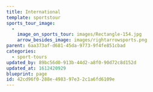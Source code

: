 ```yaml
---
title: International
template: sportstour
sports_tour_image:
  -
    image_on_sports_tour: images/Rectangle-154.jpg
    arrow_besides_image: images/rightarrowsports.png
parent: 6aa373af-d681-45da-9773-9f4fe851cbad
categories:
  - sport-tours
updated_by: 89bc56d0-913b-44d2-a8f0-90d72c8d152d
updated_at: 1612420929
blueprint: page
id: 42cd96f0-288e-4983-97e3-2c1a6fd6109e
---
```

